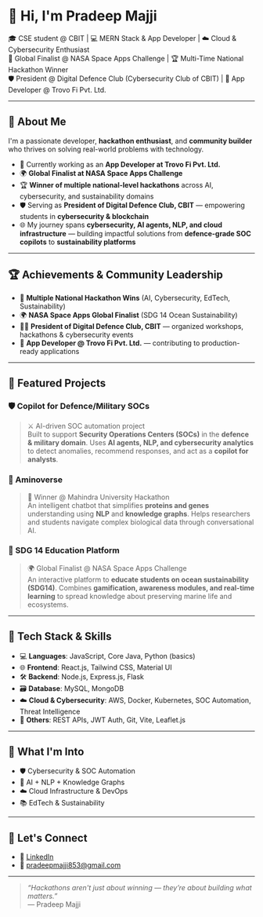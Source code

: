 # 👋 Hi, I'm Pradeep Majji  

🎓 CSE student @ CBIT | 💻 MERN Stack & App Developer | ☁️ Cloud & Cybersecurity Enthusiast  
🚀 Global Finalist @ NASA Space Apps Challenge | 🏆 Multi-Time National Hackathon Winner  
🛡 President @ Digital Defence Club (Cybersecurity Club of CBIT) | 💼 App Developer @ Trovo Fi Pvt. Ltd.  

---

## 🚀 About Me  

I'm a passionate developer, **hackathon enthusiast**, and **community builder** who thrives on solving real-world problems with technology.  

- 💼 Currently working as an **App Developer at Trovo Fi Pvt. Ltd.**  
- 🌍 **Global Finalist at NASA Space Apps Challenge**  
- 🏆 **Winner of multiple national-level hackathons** across AI, cybersecurity, and sustainability domains  
- 🛡 Serving as **President of Digital Defence Club, CBIT** — empowering students in **cybersecurity & blockchain**  
- 🌐 My journey spans **cybersecurity, AI agents, NLP, and cloud infrastructure** — building impactful solutions from **defence-grade SOC copilots** to **sustainability platforms**  

---

## 🏆 Achievements & Community Leadership  

- 🥇 **Multiple National Hackathon Wins** (AI, Cybersecurity, EdTech, Sustainability)  
- 🌍 **NASA Space Apps Global Finalist** (SDG 14 Ocean Sustainability)  
- 👨‍💼 **President of Digital Defence Club, CBIT** — organized workshops, hackathons & cybersecurity events  
- 💼 **App Developer @ Trovo Fi Pvt. Ltd.** — contributing to production-ready applications  

---

## 📌 Featured Projects  

### 🛡 Copilot for Defence/Military SOCs  
> ⚔️ AI-driven SOC automation project  
Built to support **Security Operations Centers (SOCs)** in the **defence & military domain**. Uses **AI agents, NLP, and cybersecurity analytics** to detect anomalies, recommend responses, and act as a **copilot for analysts**.  

### 🧬 Aminoverse  
> 🥇 Winner @ Mahindra University Hackathon  
An intelligent chatbot that simplifies **proteins and genes** understanding using **NLP** and **knowledge graphs**. Helps researchers and students navigate complex biological data through conversational AI.  

### 🌊 SDG 14 Education Platform  
> 🌍 Global Finalist @ NASA Space Apps Challenge  
An interactive platform to **educate students on ocean sustainability (SDG14)**. Combines **gamification, awareness modules, and real-time learning** to spread knowledge about preserving marine life and ecosystems.  

---

## 💼 Tech Stack & Skills  

- 💻 **Languages**: JavaScript, Core Java, Python (basics)  
- 🌐 **Frontend**: React.js, Tailwind CSS, Material UI  
- 🛠 **Backend**: Node.js, Express.js, Flask  
- 🗃️ **Database**: MySQL, MongoDB  
- ☁️ **Cloud & Cybersecurity**: AWS, Docker, Kubernetes, SOC Automation, Threat Intelligence  
- 🔄 **Others**: REST APIs, JWT Auth, Git, Vite, Leaflet.js  

---

## 🧠 What I'm Into  

- 🛡 Cybersecurity & SOC Automation  
- 🤖 AI + NLP + Knowledge Graphs  
- ☁️ Cloud Infrastructure & DevOps  
- 📚 EdTech & Sustainability  

---

## 💬 Let's Connect  

- 🔗 [LinkedIn](https://www.linkedin.com/in/pradeep-majji-44009a2b5/)  
- 📧 pradeepmajji853@gmail.com  

---

> _“Hackathons aren't just about winning — they’re about building what matters.”_  
> — Pradeep Majji  
